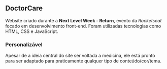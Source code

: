 ## DoctorCare

Website criado durante a **Next Level Week - Return**, evento da *Rocketseat* focado em desenvolvimento front-end. Foram utilizadas tecnologias como HTML, CSS e JavaScript. 

### Personalizável

Apesar de a ideia central do site ser voltada a medicina, ele está pronto para ser adaptado para praticamente qualquer tipo de conteúdo/cor/tema.
